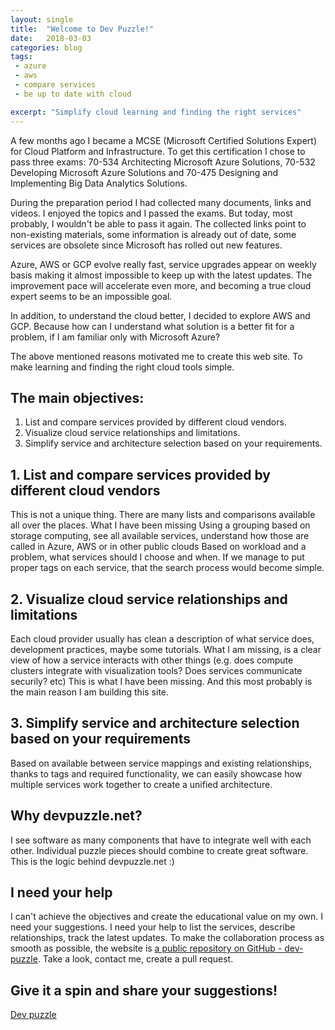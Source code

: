 ```yaml
---
layout: single
title:  "Welcome to Dev Puzzle!"
date:   2018-03-03
categories: blog 
tags: 
 - azure
 - aws
 - compare services
 - be up to date with cloud

excerpt: "Simplify cloud learning and finding the right services"
---
```


A few months ago I became a MCSE (Microsoft Certified Solutions Expert) for Cloud Platform and Infrastructure. To get this certification I chose to pass three exams: 70-534 Architecting Microsoft Azure Solutions, 70-532 Developing Microsoft Azure Solutions and 70-475 Designing and Implementing Big Data Analytics Solutions. 

During the preparation period I had collected many documents, links and videos. I enjoyed the topics and I passed the exams. But today, most probably, I wouldn't be able to pass it again. The collected links point to non-existing materials, some information is already out of date, some services are obsolete since Microsoft has rolled out new features. 

Azure, AWS or GCP evolve really fast, service upgrades appear on weekly basis making it almost impossible to keep up with the latest updates. The improvement pace will accelerate even more, and becoming a true cloud expert seems to be an impossible goal.

In addition, to understand the cloud better, I decided to explore AWS and GCP. Because how can I understand what solution is a better fit for a problem, if I am familiar only with Microsoft Azure? 

The above mentioned reasons motivated me to create this web site. To make learning and finding the right cloud tools simple. 

## The main objectives:

1. List and compare services provided by different cloud vendors.
2. Visualize cloud service relationships and limitations.
3. Simplify service and architecture selection based on your requirements.

## 1. List and compare services provided by different cloud vendors

This is not a unique thing. There are many lists and comparisons available all over the places. What I have been missing
Using a grouping based on storage computing, see all available services, understand how those are called in Azure, AWS or in other public clouds
Based on workload and a problem, what services should I choose and when. If we manage to put proper tags on each service, that the search process would become simple.

## 2. Visualize cloud service relationships and limitations 

Each cloud provider usually has clean a description of what service does, development practices, maybe some tutorials. What I am missing, is a clear view of how a service interacts with other things (e.g. does compute clusters integrate with visualization tools? Does services communicate securily? etc)
This is what I have been missing. And this most probably is the main reason I am building this site.

## 3. Simplify service and architecture selection based on your requirements

Based on available between service mappings and existing relationships, thanks to tags and required functionality, we can easily showcase how multiple services work together to create a unified architecture.

## Why devpuzzle.net?

I see software as many components that have to integrate well with each other. Individual puzzle pieces should combine to create great software. This is the logic behind devpuzzle.net :)

## I need your help

I can't achieve the objectives and create the educational value on my own. I need your suggestions. I need your help to list the services, describe relationships, track the latest updates. To make the collaboration process as smooth as possible, the website is [a public repository on GitHub - dev-puzzle](https://github.com/valdasm/dev-puzzle). Take a look, contact me, create a pull request. 

## Give it a spin and share your suggestions!

[Dev puzzle](https://www.devpuzzle.net)
